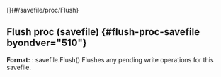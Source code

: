 []{#/savefile/proc/Flush}
## Flush proc (savefile) {#flush-proc-savefile byondver="510"}
**Format:**
:   savefile.Flush()
Flushes any pending write operations for this savefile.